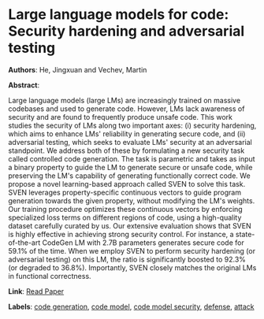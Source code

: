 # Large language models for code: Security hardening and adversarial testing

**Authors**: He, Jingxuan and Vechev, Martin

**Abstract**:

Large language models (large LMs) are increasingly trained on massive codebases and used to generate code. However, LMs lack awareness of security and are found to frequently produce unsafe code. This work studies the security of LMs along two important axes: (i) security hardening, which aims to enhance LMs' reliability in generating secure code, and (ii) adversarial testing, which seeks to evaluate LMs' security at an adversarial standpoint. We address both of these by formulating a new security task called controlled code generation. The task is parametric and takes as input a binary property to guide the LM to generate secure or unsafe code, while preserving the LM's capability of generating functionally correct code. We propose a novel learning-based approach called SVEN to solve this task. SVEN leverages property-specific continuous vectors to guide program generation towards the given property, without modifying the LM's weights. Our training procedure optimizes these continuous vectors by enforcing specialized loss terms on different regions of code, using a high-quality dataset carefully curated by us. Our extensive evaluation shows that SVEN is highly effective in achieving strong security control. For instance, a state-of-the-art CodeGen LM with 2.7B parameters generates secure code for 59.1% of the time. When we employ SVEN to perform security hardening (or adversarial testing) on this LM, the ratio is significantly boosted to 92.3% (or degraded to 36.8%). Importantly, SVEN closely matches the original LMs in functional correctness.

**Link**: [Read Paper](https://arxiv.org/abs/2302.05319)

**Labels**: [code generation](../../labels/code_generation.md), [code model](../../labels/code_model.md), [code model security](../../labels/code_model_security.md), [defense](../../labels/defense.md), [attack](../../labels/attack.md)
